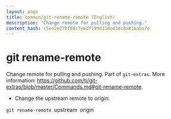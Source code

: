 ```yaml
---
layout: page
title: common/git-rename-remote (English)
description: "Change remote for pulling and pushing."
content_hash: c5ee2e27bf8dc7e6df199d33ded3dc8a816aba7e
---
```

# git rename-remote

Change remote for pulling and pushing.
Part of `git-extras`.
More information: <https://github.com/tj/git-extras/blob/master/Commands.md#git-rename-remote>.

- Change the upstream remote to origin:

`git rename-remote `<span class="tldr-var badge badge-pill bg-dark-lm bg-white-dm text-white-lm text-dark-dm font-weight-bold">upstream</span>` `<span class="tldr-var badge badge-pill bg-dark-lm bg-white-dm text-white-lm text-dark-dm font-weight-bold">origin</span>
